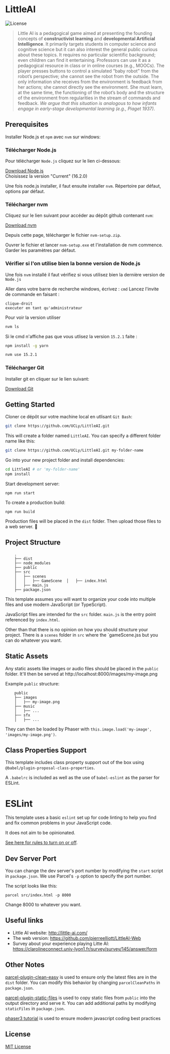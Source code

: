 # LittleAI
![License](https://img.shields.io/badge/license-MIT-green)

> Little AI is a pedagogical game aimed at presenting the founding concepts of **constructivist learning** and **developmental Artificial Intelligence**. It primarily targets students in computer science and cognitive science but it can also interest the general public curious about these topics. It requires no particular scientific background; even children can find it entertaining. Professors can use it as a pedagogical resource in class or in online courses (e.g., MOOCs). The player presses buttons to control a simulated “baby robot” from the robot’s perspective; she cannot see the robot from the outside. The only information she receives from the environment is feedback from her actions; she cannot directly see the environment. She must learn, at the same time, the functioning of the robot’s body and the structure of the environment from regularities in the stream of commands and feedback. *We argue that this situation is analogous to how infants engage in early-stage developmental learning (e.g., Piaget 1937)*.


## Prerequisites

Installer Node.js et `npm` avec `nvm` sur windows:

### Télécharger Node.js

Pour télécharger `Node.js` cliquez sur le lien ci-dessous: 
 
[Download Node.js](https://nodejs.org/en/)  
Choisissez la version "Current" (16.2.0)

Une fois node.js installer, il faut ensuite installer `nvm`. Répertoire par défaut, options par défaut.  

### Télécharger nvm

Cliquez sur le lien suivant pour accéder au dépôt github contenant `nvm`:  

[Download nvm](https://github.com/coreybutler/nvm-windows/releases)

Depuis cette page, télécharger le fichier `nvm-setup.zip`.

Ouvrer le fichier et lancer `nvm-setup.exe` et l'installation de nvm commence. Garder les paramètres par défaut. 

### Vérifier si l'on utilise bien la bonne version de Node.js

Une fois `nvm` installé il faut vérifiez si vous utilisez bien la dernière version de `Node.js`

Aller dans votre barre de recherche windows, écrivez : `cmd`
Lancez l'invite de commande en faisant :
 
 `clique-droit`  
 `executer en tant qu'administrateur`
 
 Pour voir la version utiliser
```bash
nvm ls
```
Si le cmd n'affiche pas que vous utlisez la version `15.2.1`
faite :
```bash
npm install -g yarn

nvm use 15.2.1
```

### Télécharger Git

Installer git en cliquer sur le lien suivant:
  
[Download Git](https://git-scm.com/downloads)

## Getting Started

Cloner ce dépôt sur votre machine local en utlisant `Git Bash`:

```bash
git clone https://github.com/UCLy/LittleAI.git
```

This will create a folder named `LittleAI`. You can specify a different folder name like this:

```bash
git clone https://github.com/UCLy/LittleAI.git my-folder-name
```

Go into your new project folder and install dependencies:

```bash
cd LittleAI # or 'my-folder-name'
npm install
```

Start development server:

```
npm run start
```

To create a production build:

```
npm run build
```

Production files will be placed in the `dist` folder. Then upload those files to a web server. 🎉

## Project Structure

```
    .
    ├── dist
    ├── node_modules
    ├── public
    ├── src
    │   ├── scenes
    │   │   ├── GameScene  │   ├── index.html
    │   ├── main.js
    ├── package.json
```

This template assumes you will want to organize your code into multiple files and use modern JavaScript (or TypeScript).

JavaScript files are intended for the `src` folder. `main.js` is the entry point referenced by `index.html`.

Other than that there is no opinion on how you should structure your project. There is a `scenes` folder in `src` where the `gameScene.jss but you can do whatever you want.

## Static Assets

Any static assets like images or audio files should be placed in the `public` folder. It'll then be served at http://localhost:8000/images/my-image.png

Example `public` structure:

```
    public
    ├── images
    │   ├── my-image.png
    ├── music
    │   ├── ...
    ├── sfx
    │   ├── ...
```

They can then be loaded by Phaser with `this.image.load('my-image', 'images/my-image.png')`.

## Class Properties Support

This template includes class property support out of the box using `@babel/plugin-proposal-class-properties`.

A `.babelrc` is included as well as the use of `babel-eslint` as the parser for ESLint.

# ESLint

This template uses a basic `eslint` set up for code linting to help you find and fix common problems in your JavaScript code.

It does not aim to be opinionated.

[See here for rules to turn on or off](https://eslint.org/docs/rules/).


## Dev Server Port

You can change the dev server's port number by modifying the `start` script in `package.json`. We use Parcel's `-p` option to specify the port number.

The script looks like this:

```
parcel src/index.html -p 8000
```

Change 8000 to whatever you want.

## Useful links
  - Little AI website: http://little-ai.com/
  - The web version: https://github.com/pierreelliott/LittleAI-Web
  - Survey about your experience playing Litte AI: https://clarolineconnect.univ-lyon1.fr/survey/survey/145/answer/form

## Other Notes

[parcel-plugin-clean-easy](https://github.com/lifuzhao100/parcel-plugin-clean-easy) is used to ensure only the latest files are in the `dist` folder. You can modify this behavior by changing `parcelCleanPaths` in `package.json`.

[parcel-plugin-static-files](https://github.com/elwin013/parcel-plugin-static-files-copy#readme) is used to copy static files from `public` into the output directory and serve it. You can add additional paths by modifying `staticFiles` in `package.json`.

[phaser3 tutorial](https://blog.ourcade.co/posts/2020/make-first-phaser-3-game-modern-javascript-part1/) is used to ensure modern javascript coding best practices

## License

[MIT License](https://github.com/ourcade/phaser3-parcel-template/blob/master/LICENSE)

